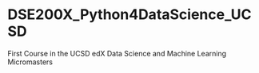 # DSE200X_Python4DataScience_UCSD
First Course in the UCSD edX Data Science and Machine Learning Micromasters
